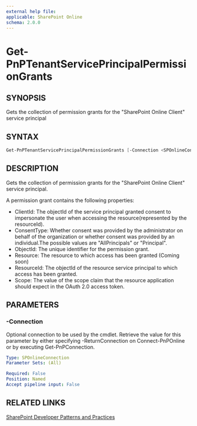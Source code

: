 ```yaml
---
external help file:
applicable: SharePoint Online
schema: 2.0.0
---
```

# Get-PnPTenantServicePrincipalPermissionGrants

## SYNOPSIS
Gets the collection of permission grants for the "SharePoint Online Client" service principal

## SYNTAX 

```powershell
Get-PnPTenantServicePrincipalPermissionGrants [-Connection <SPOnlineConnection>]
```

## DESCRIPTION
Gets the collection of permission grants for the "SharePoint Online Client" service principal.

A permission grant contains the following properties:

* ClientId: The objectId of the service principal granted consent to impersonate the user when accessing the resource(represented by the resourceId).
* ConsentType: Whether consent was provided by the administrator on behalf of the organization or whether consent was provided by an individual.The possible values are "AllPrincipals" or "Principal".
* ObjectId: The unique identifier for the permission grant.
* Resource: The resource to which access has been granted (Coming soon)
* ResourceId: The objectId of the resource service principal to which access has been granted.
* Scope: The value of the scope claim that the resource application should expect in the OAuth 2.0 access token.


## PARAMETERS

### -Connection
Optional connection to be used by the cmdlet. Retrieve the value for this parameter by either specifying -ReturnConnection on Connect-PnPOnline or by executing Get-PnPConnection.

```yaml
Type: SPOnlineConnection
Parameter Sets: (All)

Required: False
Position: Named
Accept pipeline input: False
```

## RELATED LINKS

[SharePoint Developer Patterns and Practices](http://aka.ms/sppnp)
